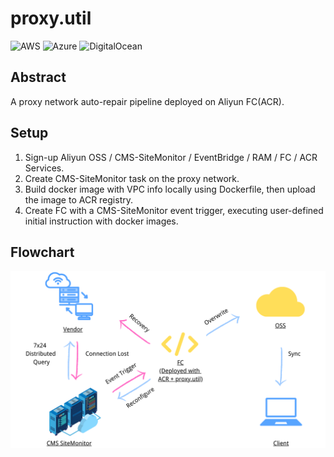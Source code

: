# proxy.util   
![AWS](https://img.shields.io/badge/AWS-Supported-yellow)
![Azure](https://img.shields.io/badge/Azure-Supported-blue)
![DigitalOcean](https://img.shields.io/badge/Digital%20Ocean-In%20Progress-red)

## Abstract

A proxy network auto-repair pipeline deployed on Aliyun FC(ACR).  

## Setup  

1. Sign-up Aliyun OSS / CMS-SiteMonitor / EventBridge / RAM / FC / ACR Services.  
2. Create CMS-SiteMonitor task on the proxy network.  
3. Build docker image with VPC info locally using Dockerfile, then upload the image to ACR registry.  
4. Create FC with a CMS-SiteMonitor event trigger, executing user-defined initial instruction with docker images.  

## Flowchart  
![Flowchart](./flowchart.png)
